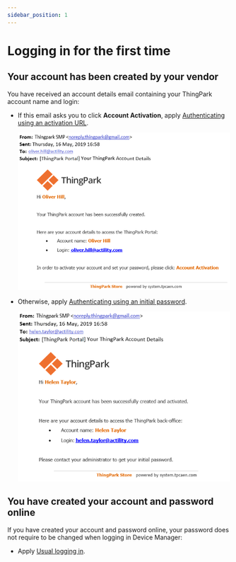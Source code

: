 ```yaml
---
sidebar_position: 1
---
```


# Logging in for the first time

## Your account has been created by your vendor

You have received an account details email containing your ThingPark
account name and login:

- If this email asks you to click **Account Activation**, apply
  [Authenticating using an activation URL](../../orphans/dmug-authenticate-activation-url.md).

  ![](./_images/logging-in-for-the-first-time.png)

- Otherwise, apply [Authenticating using an initial password](../../orphans/dmug-authenticate-initial-password.md).

  ![](./_images/logging-in-for-the-first-time-5.png)

## You have created your account and password online

If you have created your account and password online, your password does
not require to be changed when logging in Device Manager:

- Apply [Usual logging in](./usual-logging-in).
